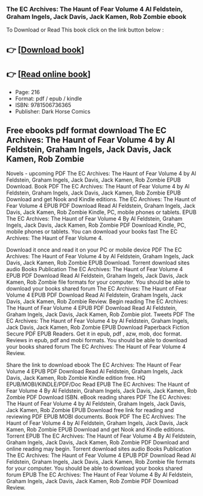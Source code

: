 ### The EC Archives: The Haunt of Fear Volume 4 Al Feldstein, Graham Ingels, Jack Davis, Jack Kamen, Rob Zombie ebook

To Download or Read This book click on the link button below :

## 👉  [**[Download book](http://ebooksharez.info/download.php?group=book&from=github.com&id=717760&lnk=1061 "Download book")**]

## 👉  [**[Read online book](http://ebooksharez.info/download.php?group=book&from=github.com&id=717760&lnk=1061 "Read online book")**]


* Page: 216
* Format: pdf / epub / kindle
* ISBN: 9781506736365
* Publisher: Dark Horse Comics



## Free ebooks pdf format download The EC Archives: The Haunt of Fear Volume 4 by Al Feldstein, Graham Ingels, Jack Davis, Jack Kamen, Rob Zombie


Novels - upcoming PDF The EC Archives: The Haunt of Fear Volume 4 by Al Feldstein, Graham Ingels, Jack Davis, Jack Kamen, Rob Zombie EPUB Download. Book PDF The EC Archives: The Haunt of Fear Volume 4 by Al Feldstein, Graham Ingels, Jack Davis, Jack Kamen, Rob Zombie EPUB Download and get Nook and Kindle editions. The EC Archives: The Haunt of Fear Volume 4 EPUB PDF Download Read Al Feldstein, Graham Ingels, Jack Davis, Jack Kamen, Rob Zombie Kindle, PC, mobile phones or tablets. EPUB The EC Archives: The Haunt of Fear Volume 4 By Al Feldstein, Graham Ingels, Jack Davis, Jack Kamen, Rob Zombie PDF Download Kindle, PC, mobile phones or tablets. You can download your books fast The EC Archives: The Haunt of Fear Volume 4.

Download it once and read it on your PC or mobile device PDF The EC Archives: The Haunt of Fear Volume 4 by Al Feldstein, Graham Ingels, Jack Davis, Jack Kamen, Rob Zombie EPUB Download. Torrent download sites audio Books Publication The EC Archives: The Haunt of Fear Volume 4 EPUB PDF Download Read Al Feldstein, Graham Ingels, Jack Davis, Jack Kamen, Rob Zombie file formats for your computer. You should be able to download your books shared forum The EC Archives: The Haunt of Fear Volume 4 EPUB PDF Download Read Al Feldstein, Graham Ingels, Jack Davis, Jack Kamen, Rob Zombie Review. Begin reading The EC Archives: The Haunt of Fear Volume 4 EPUB PDF Download Read Al Feldstein, Graham Ingels, Jack Davis, Jack Kamen, Rob Zombie plot. Tweets PDF The EC Archives: The Haunt of Fear Volume 4 by Al Feldstein, Graham Ingels, Jack Davis, Jack Kamen, Rob Zombie EPUB Download Paperback Fiction Secure PDF EPUB Readers. Get it in epub, pdf , azw, mob, doc format. Reviews in epub, pdf and mobi formats. You should be able to download your books shared forum The EC Archives: The Haunt of Fear Volume 4 Review.

Share the link to download ebook The EC Archives: The Haunt of Fear Volume 4 EPUB PDF Download Read Al Feldstein, Graham Ingels, Jack Davis, Jack Kamen, Rob Zombie Kindle edition free. HQ EPUB/MOBI/KINDLE/PDF/Doc Read EPUB The EC Archives: The Haunt of Fear Volume 4 By Al Feldstein, Graham Ingels, Jack Davis, Jack Kamen, Rob Zombie PDF Download ISBN. eBook reading shares PDF The EC Archives: The Haunt of Fear Volume 4 by Al Feldstein, Graham Ingels, Jack Davis, Jack Kamen, Rob Zombie EPUB Download free link for reading and reviewing PDF EPUB MOBI documents. Book PDF The EC Archives: The Haunt of Fear Volume 4 by Al Feldstein, Graham Ingels, Jack Davis, Jack Kamen, Rob Zombie EPUB Download and get Nook and Kindle editions. Torrent EPUB The EC Archives: The Haunt of Fear Volume 4 By Al Feldstein, Graham Ingels, Jack Davis, Jack Kamen, Rob Zombie PDF Download and online reading may begin. Torrent download sites audio Books Publication The EC Archives: The Haunt of Fear Volume 4 EPUB PDF Download Read Al Feldstein, Graham Ingels, Jack Davis, Jack Kamen, Rob Zombie file formats for your computer. You should be able to download your books shared forum EPUB The EC Archives: The Haunt of Fear Volume 4 By Al Feldstein, Graham Ingels, Jack Davis, Jack Kamen, Rob Zombie PDF Download Review.






